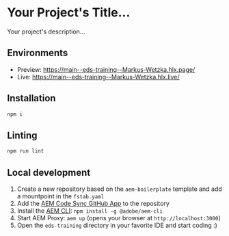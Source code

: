 # Your Project's Title...
Your project's description...

## Environments
- Preview: https://main--eds-training--Markus-Wetzka.hlx.page/
- Live: https://main--eds-training--Markus-Wetzka.hlx.live/

## Installation

```sh
npm i
```

## Linting

```sh
npm run lint
```

## Local development

1. Create a new repository based on the `aem-boilerplate` template and add a mountpoint in the `fstab.yaml`
1. Add the [AEM Code Sync GitHub App](https://github.com/apps/aem-code-sync) to the repository
1. Install the [AEM CLI](https://github.com/adobe/helix-cli): `npm install -g @adobe/aem-cli`
1. Start AEM Proxy: `aem up` (opens your browser at `http://localhost:3000`)
1. Open the `eds-training` directory in your favorite IDE and start coding :)
